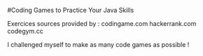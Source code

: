 #Coding Games to Practice Your Java Skills

Exercices sources provided by :
codingame.com
hackerrank.com
codegym.cc

I challenged myself to make as many code games as possible !

